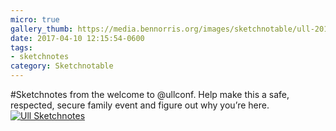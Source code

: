 ```yaml
---
micro: true
gallery_thumb: https://media.bennorris.org/images/sketchnotable/ull-2017/ull-2017-sketchnotes-00.jpg
date: 2017-04-10 12:15:54-0600
tags:
- sketchnotes
category: Sketchnotable
---
```


#Sketchnotes from the welcome to @ullconf. Help make this a safe, respected, secure family event and figure out why you’re here. [![Ull Sketchnotes](https://media.bennorris.org/images/sketchnotable/ull-2017/ull-2017-sketchnotes-00.jpg)](https://media.bennorris.org/images/sketchnotable/ull-2017/ull-2017-sketchnotes-00.jpg)
